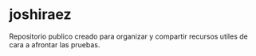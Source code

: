 # joshiraez
Repositorio publico creado para organizar y compartir recursos utiles de cara a afrontar las pruebas.

